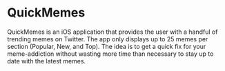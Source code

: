 # QuickMemes
QuickMemes is an iOS application that provides the user with a handful of trending memes on Twitter. The app only displays up to 25 memes per section (Popular, New, and Top). The idea is to get a quick fix for your meme-addiction without wasting more time than necessary to stay up to date with the latest memes.
